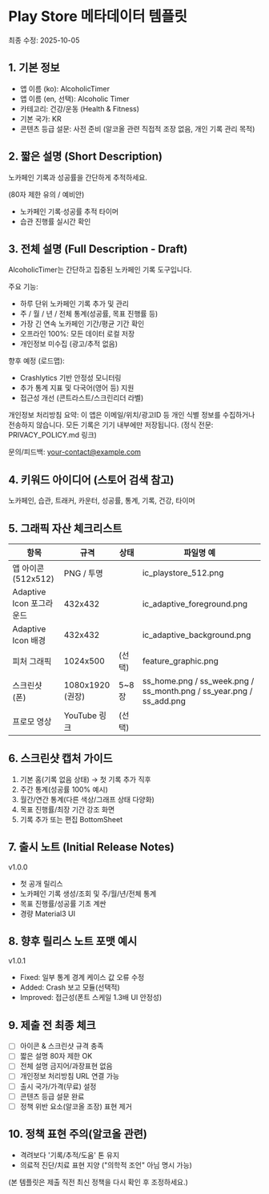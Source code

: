 # Play Store 메타데이터 템플릿

최종 수정: 2025-10-05

## 1. 기본 정보
- 앱 이름 (ko): AlcoholicTimer
- 앱 이름 (en, 선택): Alcoholic Timer
- 카테고리: 건강/운동 (Health & Fitness)
- 기본 국가: KR
- 콘텐츠 등급 설문: 사전 준비 (알코올 관련 직접적 조장 없음, 개인 기록 관리 목적)

## 2. 짧은 설명 (Short Description)
노카페인 기록과 성공률을 간단하게 추적하세요.

(80자 제한 유의 / 예비안)
- 노카페인 기록·성공률 추적 타이머
- 습관 진행률 실시간 확인

## 3. 전체 설명 (Full Description - Draft)
AlcoholicTimer는 간단하고 집중된 노카페인 기록 도구입니다.

주요 기능:
- 하루 단위 노카페인 기록 추가 및 관리
- 주 / 월 / 년 / 전체 통계(성공률, 목표 진행률 등)
- 가장 긴 연속 노카페인 기간/평균 기간 확인
- 오프라인 100%: 모든 데이터 로컬 저장
- 개인정보 미수집 (광고/추적 없음)

향후 예정 (로드맵):
- Crashlytics 기반 안정성 모니터링
- 추가 통계 지표 및 다국어(영어 등) 지원
- 접근성 개선 (콘트라스트/스크린리더 라벨)

개인정보 처리방침 요약:
이 앱은 이메일/위치/광고ID 등 개인 식별 정보를 수집하거나 전송하지 않습니다. 모든 기록은 기기 내부에만 저장됩니다. (정식 전문: PRIVACY_POLICY.md 링크)

문의/피드백: your-contact@example.com

## 4. 키워드 아이디어 (스토어 검색 참고)
노카페인, 습관, 트래커, 카운터, 성공률, 통계, 기록, 건강, 타이머

## 5. 그래픽 자산 체크리스트
| 항목 | 규격 | 상태 | 파일명 예 |
|------|------|------|-----------|
| 앱 아이콘 (512x512) | PNG / 투명 |  | ic_playstore_512.png |
| Adaptive Icon 포그라운드 | 432x432 |  | ic_adaptive_foreground.png |
| Adaptive Icon 배경 | 432x432 |  | ic_adaptive_background.png |
| 피처 그래픽 | 1024x500 | (선택) | feature_graphic.png |
| 스크린샷 (폰) | 1080x1920 (권장) | 5~8장 | ss_home.png / ss_week.png / ss_month.png / ss_year.png / ss_add.png |
| 프로모 영상 | YouTube 링크 | (선택) |  |

## 6. 스크린샷 캡처 가이드
1) 기본 홈(기록 없음 상태) → 첫 기록 추가 직후
2) 주간 통계(성공률 100% 예시)
3) 월간/연간 통계(다른 색상/그래프 상태 다양화)
4) 목표 진행률/최장 기간 강조 화면
5) 기록 추가 또는 편집 BottomSheet

## 7. 출시 노트 (Initial Release Notes)
v1.0.0
- 첫 공개 릴리스
- 노카페인 기록 생성/조회 및 주/월/년/전체 통계
- 목표 진행률/성공률 기초 계싼
- 경량 Material3 UI

## 8. 향후 릴리스 노트 포맷 예시
v1.0.1
- Fixed: 일부 통계 경계 케이스 값 오류 수정
- Added: Crash 보고 모듈(선택적)
- Improved: 접근성(폰트 스케일 1.3배 UI 안정성)

## 9. 제출 전 최종 체크
- [ ] 아이콘 & 스크린샷 규격 충족
- [ ] 짧은 설명 80자 제한 OK
- [ ] 전체 설명 금지어/과장표현 없음
- [ ] 개인정보 처리방침 URL 연결 가능
- [ ] 출시 국가/가격(무료) 설정
- [ ] 콘텐츠 등급 설문 완료
- [ ] 정책 위반 요소(알코올 조장) 표현 제거

## 10. 정책 표현 주의(알코올 관련)
- 격려보다 '기록/추적/도움' 톤 유지
- 의료적 진단/치료 표현 지양 ("의학적 조언" 아님 명시 가능)

(본 템플릿은 제출 직전 최신 정책을 다시 확인 후 조정하세요.)
